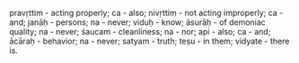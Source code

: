 pravṛttim - acting properly; ca - also; nivṛttim - not acting improperly; ca - and; janāḥ - persons; na - never; viduḥ - know; āsurāḥ - of demoniac quality; na - never; śaucam - cleanliness; na - nor; api - also; ca - and; ācāraḥ - behavior; na - never; satyam - truth; teṣu - in them; vidyate - there is.